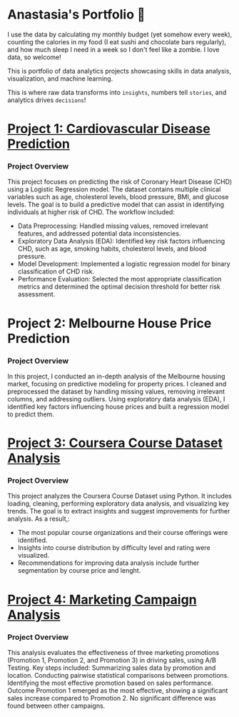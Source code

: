 # Anastasia's Portfolio 🎢
I use the data by calculating my monthly budget (yet somehow every week), counting the calories in my food (I eat sushi and chocolate bars regularly), and how much sleep I need in a week so I don't feel like a zombie. I love data, so welcome!

This is portfolio of data analytics projects showcasing skills in data analysis, visualization, and machine learning.

This is where raw data transforms into `insights`, numbers tell `stories`, and analytics drives `decisions`! 

# [Project 1: Cardiovascular Disease Prediction](https://github.com/TuringCollegeSubmissions/aivanc-PYDA.4.4)

### Project Overview
This project focuses on predicting the risk of Coronary Heart Disease (CHD) using a Logistic Regression model. The dataset contains multiple clinical variables such as age, cholesterol levels, blood pressure, BMI, and glucose levels. The goal is to build a predictive model that can assist in identifying individuals at higher risk of CHD.
The workflow included:
* Data Preprocessing: Handled missing values, removed irrelevant features, and addressed potential data inconsistencies.
* Exploratory Data Analysis (EDA): Identified key risk factors influencing CHD, such as age, smoking habits, cholesterol levels, and blood pressure.
* Model Development: Implemented a logistic regression model for binary classification of CHD risk.
* Performance Evaluation: Selected the most appropriate classification metrics and determined the optimal decision threshold for better risk assessment.

# Project 2: Melbourne House Price Prediction
### Project Overview
In this project, I conducted an in-depth analysis of the Melbourne housing market, focusing on predictive modeling for property prices. I cleaned and preprocessed the dataset by handling missing values, removing irrelevant columns, and addressing outliers. Using exploratory data analysis (EDA), I identified key factors influencing house prices and built a regression model to predict them.

# [Project 3: Coursera Course Dataset Analysis](https://github.com/TuringCollegeSubmissions/aivanc-PYDA.3.5)
### Project Overview
This project analyzes the Coursera Course Dataset using Python. It includes loading, cleaning, performing exploratory data analysis, and visualizing key trends. The goal is to extract insights and suggest improvements for further analysis.
As a result,:
* The most popular course organizations and their course offerings were identified.
* Insights into course distribution by difficulty level and rating were visualized.
* Recommendations for improving data analysis include further segmentation by course price and lenght.

# [Project 4: Marketing Campaign Analysis](https://docs.google.com/spreadsheets/d/1pc6ISz6b9Y7QaQ60OowUrMy310eFiqQHEpfmhmeuTpM/edit?gid=0#gid=0)
### Project Overview
This analysis evaluates the effectiveness of three marketing promotions (Promotion 1, Promotion 2, and Promotion 3) in driving sales, using A/B Testing.
Key steps included:
Summarizing sales data by promotion and location.
Conducting pairwise statistical comparisons between promotions.
Identifying the most effective promotion based on sales performance.
Outcome
Promotion 1 emerged as the most effective, showing a significant sales increase compared to Promotion 2.
No significant difference was found between other campaigns.
